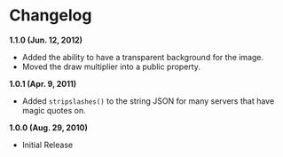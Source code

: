# Changelog

**1.1.0 (Jun. 12, 2012)**

- Added the ability to have a transparent background for the image.
- Moved the draw multiplier into a public property.

**1.0.1 (Apr. 9, 2011)**

- Added `stripslashes()` to the string JSON for many servers that have magic quotes on.

**1.0.0 (Aug. 29, 2010)**

- Initial Release
